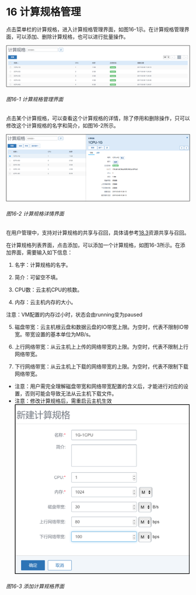 # 16 计算规格管理

点击菜单栏的计算规格，进入计算规格管理界面，如图16-1示。在计算规格管理界面，可以添加、删除计算规格，也可以进行批量操作。

![png](../images/16-1.png "图16-1  计算规格管理界面")
###### 图16-1  计算规格管理界面

点击某个计算规格，可以查看这个计算规格的详情，除了停用和删除操作，只可以修改这个计算规格的名字和简介，如图16-2所示。

![png](../images/16-2.png "图16-2  计算规格详情界面")
###### 图16-2  计算规格详情界面

在用户管理中，支持对计算规格的共享与召回，具体请参考[18.3](/User-MN/sharing-cancel.md)资源共享与召回。

在计算规格列表界面，点击添加，可以添加一个计算规格，如图16-3所示。在添加界面，需要输入如下信息：

1. 名字：计算规格的名字。

2. 简介：可留空不填。

3. CPU数：云主机CPU的核数。

4. 内存：云主机内存的大小。

  注意：VM配置的内存过小时，状态会由running变为paused

5. 磁盘带宽：云主机根云盘和数据云盘的IO带宽上限。为空时，代表不限制IO带宽。带宽设置的基本单位为MB/s。

6. 上行网络带宽：从云主机上上传的网络带宽的上限。为空时，代表不限制上行网络带宽。

7. 下行网络带宽：从云主机上下载的网络带宽的上限。为空时，代表不限制下载网络带宽。


* 注意：用户需完全理解磁盘带宽和网络带宽配置的含义后，才能进行对应的设置，否则可能会导致无法从云主机下载文件。
* 注意：修改计算规格后，需重启云主机生效
![png](../images/16-3.png "图16-3  添加计算规格界面")
###### 图16-3  添加计算规格界面

